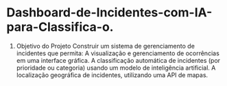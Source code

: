 # Dashboard-de-Incidentes-com-IA-para-Classifica-o.
1. Objetivo do Projeto Construir um sistema de gerenciamento de incidentes que permita:  A visualização e gerenciamento de ocorrências em uma interface gráfica. A classificação automática de incidentes (por prioridade ou categoria) usando um modelo de inteligência artificial. A localização geográfica de incidentes, utilizando uma API de mapas.
